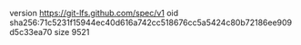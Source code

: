 version https://git-lfs.github.com/spec/v1
oid sha256:71c5231f15944ec40d616a742cc518676cc5a5424c80b72186ee909d5c33ea70
size 9521
